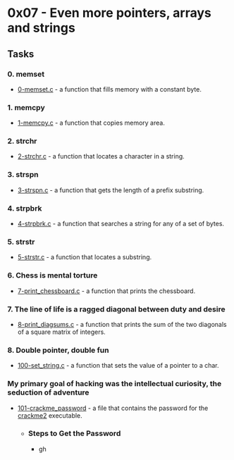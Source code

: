 # 0x07 - Even more pointers, arrays and strings

## Tasks

### 0. memset
- [0-memset.c](https://github.com/jacobgbemi/alx-low_level_programming/blob/main/0x07-pointers_arrays_strings/0-memset.c) - a function that fills memory with a constant byte.

### 1. memcpy
- [1-memcpy.c](https://github.com/jacobgbemi/alx-low_level_programming/blob/main/0x07-pointers_arrays_strings/1-memcpy.c) - a function that copies memory area.

### 2. strchr
- [2-strchr.c](https://github.com/jacobgbemi/alx-low_level_programming/blob/main/0x07-pointers_arrays_strings/2-strchr.c) - a function that locates a character in a string.

### 3. strspn
- [3-strspn.c](https://github.com/jacobgbemi/alx-low_level_programming/blob/main/0x07-pointers_arrays_strings/3-strspn.c) - a function that gets the length of a prefix substring.

### 4. strpbrk
- [4-strpbrk.c](https://github.com/jacobgbemi/alx-low_level_programming/blob/main/0x07-pointers_arrays_strings/4-strpbrk.c) - a function that searches a string for any of a set of bytes.

### 5. strstr
- [5-strstr.c](https://github.com/jacobgbemi/alx-low_level_programming/blob/main/0x07-pointers_arrays_strings/5-strstr.c) - a function that locates a substring.

### 6. Chess is mental torture
- [7-print_chessboard.c](https://github.com/jacobgbemi/alx-low_level_programming/blob/main/0x07-pointers_arrays_strings/7-print_chessboard.c) - a function that prints the chessboard.

### 7. The line of life is a ragged diagonal between duty and desire
- [8-print_diagsums.c](https://github.com/jacobgbemi/alx-low_level_programming/blob/main/0x07-pointers_arrays_strings/8-print_diagsums.c) - a function that prints the sum of the two diagonals of a square matrix of integers.

### 8. Double pointer, double fun
- [100-set_string.c](https://github.com/jacobgbemi/alx-low_level_programming/blob/main/0x07-pointers_arrays_strings/100-set_string.c) - a function that sets the value of a pointer to a char.

###  My primary goal of hacking was the intellectual curiosity, the seduction of adventure
- [101-crackme_password](https://github.com/jacobgbemi/alx-low_level_programming/blob/main/0x07-pointers_arrays_strings/101-crackme_password) - a file that contains the password for the [crackme2](https://github.com/holbertonschool/0x06.c) executable.
  - ### Steps to Get the Password
    - gh
